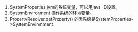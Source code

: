1. SystemProperties jvm的系统变量，可以用java -D设置。
2. SystemEnvironment 操作系统的环境变量。   
3. PropertyResolver.getProperty() 的优先级是SystemProperties->SystemEnvironment